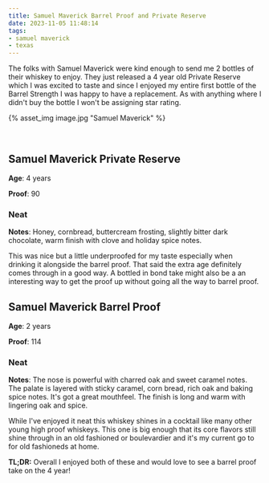 ```yaml
---
title: Samuel Maverick Barrel Proof and Private Reserve
date: 2023-11-05 11:48:14
tags:
- samuel maverick
- texas
---
```


The folks with Samuel Maverick were kind enough to send me 2 bottles of their whiskey to enjoy. They just released a 4 year old Private Reserve which I was excited to taste and since I enjoyed my entire first bottle of the Barrel Strength I was happy to have a replacement. As with anything where I didn't buy the bottle I won't be assigning star rating.

{% asset_img image.jpg "Samuel Maverick" %}

&nbsp;

## Samuel Maverick Private Reserve

**Age**: 4 years

**Proof**: 90

### Neat

**Notes**: Honey, cornbread, buttercream frosting, slightly bitter dark chocolate, warm finish with clove and holiday spice notes.

This was nice but a little underproofed for my taste especially when drinking it alongside the barrel proof. That said the extra age definitely comes through in a good way. A bottled in bond take might also be a an interesting way to get the proof up without going all the way to barrel proof.

## Samuel Maverick Barrel Proof

**Age**: 2 years

**Proof**: 114

### Neat

**Notes**: The nose is powerful with charred oak and sweet caramel notes. The palate is layered with sticky caramel, corn bread, rich oak and baking spice notes. It's got a great mouthfeel. The finish is long and warm with lingering oak and spice.

While I've enjoyed it neat this whiskey shines in a cocktail like many other young high proof whiskeys. This one is big enough that its core flavors still shine through in an old fashioned or boulevardier and it's my current go to for old fashioneds at home.

**TL;DR:** Overall I enjoyed both of these and would love to see a barrel proof take on the 4 year!

